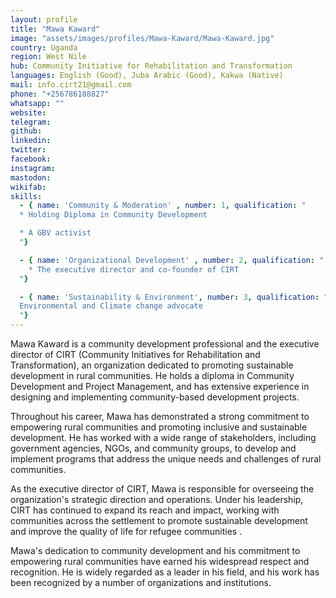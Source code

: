 ```yaml
---
layout: profile
title: "Mawa Kaward"
image: "assets/images/profiles/Mawa-Kaward/Mawa-Kaward.jpg"
country: Uganda
region: West Nile
hub: Community Initiative for Rehabilitation and Transformation
languages: English (Good), Juba Arabic (Good), Kakwa (Native)
mail: info.cirt21@gmail.com
phone: "+256786188827"
whatsapp: ""
website: 
telegram: 
github: 
linkedin: 
twitter: 
facebook: 
instagram: 
mastodon: 
wikifab: 
skills:
  - { name: 'Community & Moderation' , number: 1, qualification: "
  * Holding Diploma in Community Development

  * A GBV activist
  "}

  - { name: 'Organizational Development' , number: 2, qualification: "
    * The executive director and co-founder of CIRT 
  "}

  - { name: 'Sustainability & Environment', number: 3, qualification: "
  Environmental and Climate change advocate
  "}
---
```

Mawa Kaward is a community development professional and the executive director of CIRT (Community Initiatives for Rehabilitation and Transformation), an organization dedicated to promoting sustainable development in rural communities. He holds a diploma in Community Development and Project Management, and has extensive experience in designing and implementing community-based development projects.

Throughout his career, Mawa has demonstrated a strong commitment to empowering rural communities and promoting inclusive and sustainable development. He has worked with a wide range of stakeholders, including government agencies, NGOs, and community groups, to develop and implement programs that address the unique needs and challenges of rural communities.

As the executive director of CIRT, Mawa is responsible for overseeing the organization's strategic direction and operations. Under his leadership, CIRT has continued to expand its reach and impact, working with communities across the settlement to promote sustainable development and improve the quality of life for refugee communities .

Mawa's dedication to community development and his commitment to empowering rural communities have earned his widespread respect and recognition. He is widely regarded as a leader in his field, and his work has been recognized by a number of organizations and institutions.
